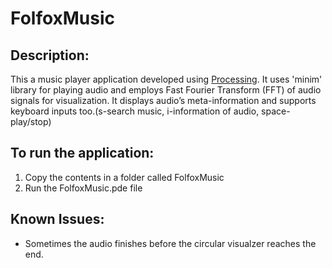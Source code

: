 # FolfoxMusic
## Description:
This a music player application developed using [Processing](https://processing.org/).
It uses 'minim' library for playing audio and employs Fast Fourier Transform (FFT) of audio signals for visualization.
It displays audio’s meta-information and supports keyboard inputs too.(s-search music, i-information of audio, space-play/stop)
</br>
## To run the application:
1. Copy the contents in a folder called FolfoxMusic
2. Run the FolfoxMusic.pde file

## Known Issues:
* Sometimes the audio finishes before the circular visualzer reaches the end.

